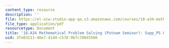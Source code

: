 ```yaml
---
content_type: resource
description: ''
file: https://ol-ocw-studio-app-qa.s3.amazonaws.com/courses/18-a34-mathematical-problem-solving-putnam-seminar-fall-2018/3fe0321146e741d4c5789bfc70845566_MIT18_A34F18Supp8.pdf
file_type: application/pdf
resourcetype: Document
title: '18.A34 Mathematical Problem Solving (Putnam Seminar): Supp_PS 8'
uid: 3fe03211-46e7-41d4-c578-9bfc70845566
---
```

